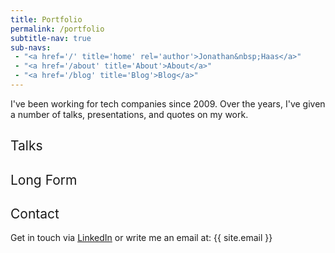 ```yaml
---
title: Portfolio
permalink: /portfolio
subtitle-nav: true
sub-navs:
 - "<a href='/' title='home' rel='author'>Jonathan&nbsp;Haas</a>"
 - "<a href='/about' title='About'>About</a>"
 - "<a href='/blog' title='Blog'>Blog</a>"
---
```


<style >
	h2 {
		font-weight: 400;
	}
</style>

I've been working for tech companies since 2009. Over the years, I've given a number of talks, presentations, and quotes on my work.

## Talks

## Long Form

## Contact

Get in touch via [LinkedIn](https://www.linkedin.com/in/jonathanahaas/) or write me an email at: {{ site.email }}
